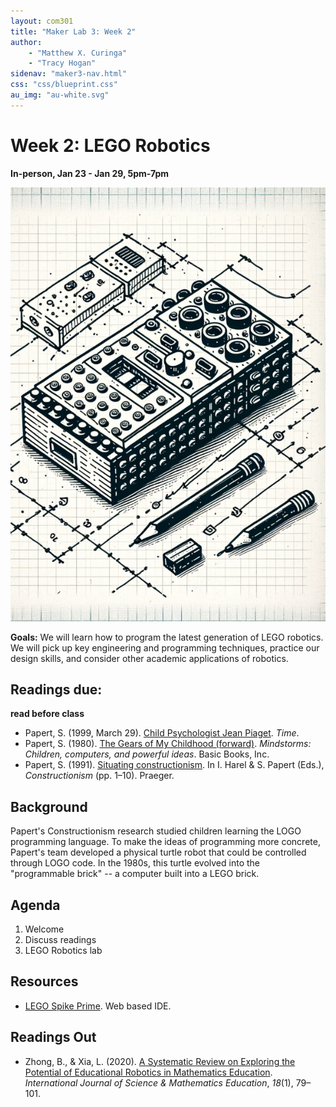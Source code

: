 ```yaml
---
layout: com301
title: "Maker Lab 3: Week 2"
author:
    - "Matthew X. Curinga"
    - "Tracy Hogan"
sidenav: "maker3-nav.html"
css: "css/blueprint.css"
au_img: "au-white.svg"
---
```


<i class="bi bi-building"></i> Week 2: LEGO Robotics
====================================================
**In-person, Jan 23 - Jan 29, 5pm-7pm**


<img src="img/brick.png" class="maker-img float-start d-none d-md-block" alt="imaginative sketch of early lego robot">

**Goals:** We will learn how to program the latest generation of LEGO robotics. We will
pick up key engineering and programming techniques, practice our design skills, and consider
other academic applications of robotics.

Readings due:
-------------
**read before class**

- Papert, S. (1999, March 29). [Child Psychologist Jean Piaget](https://content.time.com/time/subscriber/article/0,33009,990617,00.html
). _Time_.
- Papert, S. (1980). [The Gears of My Childhood (forward)](gears.html). _Mindstorms: Children, computers, and powerful ideas_. Basic Books, Inc.
- Papert, S. (1991). [Situating constructionism](https://web.media.mit.edu/~calla/web_comunidad/Reading-En/situating_constructionism.pdf). In I. Harel & S. Papert (Eds.), _Constructionism_ (pp. 1–10). Praeger.


Background
----------
Papert's Constructionism research studied children learning the LOGO programming language.
To make the ideas of programming more concrete, Papert's team developed a physical turtle robot
that could be controlled through LOGO code. In the 1980s, this turtle evolved into the
"programmable brick" -- a computer built into a LEGO brick.



Agenda
------
1. Welcome
2. Discuss readings
3. LEGO Robotics lab

Resources
---------
- [LEGO Spike Prime](https://spike.legoeducation.com/prime/lobby/). Web based IDE.

Readings Out
------------
- Zhong, B., & Xia, L. (2020). [A Systematic Review on Exploring the Potential of Educational Robotics in Mathematics Education](https://www.researchgate.net/profile/Baichang-Zhong/publication/328999525_A_Systematic_Review_on_Exploring_the_Potential_of_Educational_Robotics_in_Mathematics_Education/links/5ee1747a458515814a544210/A-Systematic-Review-on-Exploring-the-Potential-of-Educational-Robotics-in-Mathematics-Education.pdf). _International Journal of Science & Mathematics Education_, _18_(1), 79–101.

